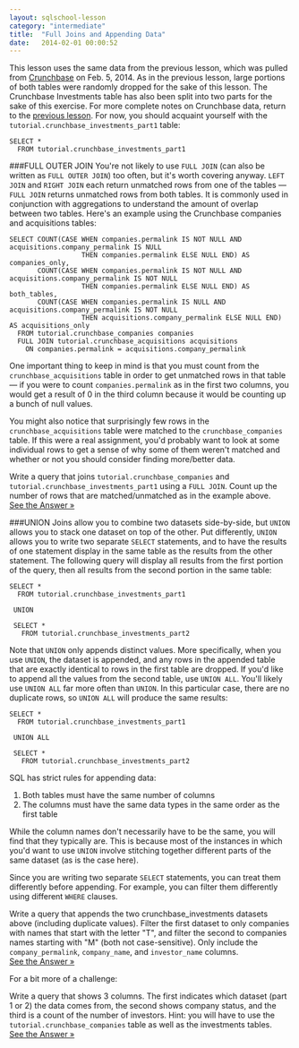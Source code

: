```yaml
---
layout: sqlschool-lesson
category: "intermediate"
title:  "Full Joins and Appending Data"
date:   2014-02-01 00:00:52
---
```


This lesson uses the same data from the previous lesson, which was pulled from [Crunchbase](http://info.crunchbase.com/about/crunchbase-data-exports/) on Feb. 5, 2014. As in the previous lesson, large portions of both tables were randomly dropped for the sake of this lesson. The Crunchbase Investments table has also been split into two parts for the sake of this exercise. For more complete notes on Crunchbase data, return to the [previous lesson](/intermediate/outer-joins.html). For now, you should acquaint yourself with the `tutorial.crunchbase_investments_part1` table:

<div id="full-join"></div>

    SELECT *
      FROM tutorial.crunchbase_investments_part1

###FULL OUTER JOIN
You're not likely to use `FULL JOIN` (can also be written as `FULL OUTER JOIN`) too often, but it's worth covering anyway. `LEFT JOIN` and `RIGHT JOIN` each return unmatched rows from one of the tables &mdash; `FULL JOIN` returns unmatched rows from both tables. It is commonly used in conjunction with aggregations to understand the amount of overlap between two tables. Here's an example using the Crunchbase companies and acquisitions tables:

    SELECT COUNT(CASE WHEN companies.permalink IS NOT NULL AND acquisitions.company_permalink IS NULL
                      THEN companies.permalink ELSE NULL END) AS companies_only,
           COUNT(CASE WHEN companies.permalink IS NOT NULL AND acquisitions.company_permalink IS NOT NULL
                      THEN companies.permalink ELSE NULL END) AS both_tables,
           COUNT(CASE WHEN companies.permalink IS NULL AND acquisitions.company_permalink IS NOT NULL
                      THEN acquisitions.company_permalink ELSE NULL END) AS acquisitions_only
      FROM tutorial.crunchbase_companies companies
      FULL JOIN tutorial.crunchbase_acquisitions acquisitions
        ON companies.permalink = acquisitions.company_permalink

One important thing to keep in mind is that you must count from the `crunchbase_acquisitions` table in order to get unmatched rows in that table &mdash; if you were to count `companies.permalink` as in the first two columns, you would get a result of 0 in the third column because it would be counting up a bunch of null values.

You might also notice that surprisingly few rows in the `crunchbase_acquisitions` table were matched to the `crunchbase_companies` table. If this were a real assignment, you'd probably want to look at some individual rows to get a sense of why some of them weren't matched and whether or not you should consider finding more/better data.

<!-- The way I read this problem I ended up with a query that gave me a 'matched' and an 'unmatched' column.  The way it stands now this practice problem is either confusingly worded or just requiring us to copy/paste the example above and change one table name, or maybe both.  -->

<div id="union"></div>
<div class="practice-prob">
  Write a query that joins <code>tutorial.crunchbase_companies</code> and <code>tutorial.crunchbase_investments_part1</code> using a <code>FULL JOIN</code>. Count up the number of rows that are matched/unmatched as in the example above.
</div>
<div class="practice-prob-answer">
  <a href="https://modeanalytics.com/tutorial/reports/524108a9e0b0" target="_blank">See the Answer &raquo;</a>
</div>

###UNION
Joins allow you to combine two datasets side-by-side, but `UNION` allows you to stack one dataset on top of the other. Put differently, `UNION` allows you to write two separate `SELECT` statements, and to have the results of one statement display in the same table as the results from the other statement. The following query will display all results from the first portion of the query, then all results from the second portion in the same table:

    SELECT *
      FROM tutorial.crunchbase_investments_part1
     
     UNION
    
     SELECT *
       FROM tutorial.crunchbase_investments_part2

Note that `UNION` only appends distinct values. More specifically, when you use `UNION`, the dataset is appended, and any rows in the appended table that are exactly identical to rows in the first table are dropped. If you'd like to append all the values from the second table, use `UNION ALL`. You'll likely use `UNION ALL` far more often than `UNION`. In this particular case, there are no duplicate rows, so `UNION ALL` will produce the same results:

    SELECT *
      FROM tutorial.crunchbase_investments_part1
     
     UNION ALL
    
     SELECT *
       FROM tutorial.crunchbase_investments_part2

SQL has strict rules for appending data:

1. Both tables must have the same number of columns
2. The columns must have the same data types in the same order as the first table

While the column names don't necessarily have to be the same, you will find that they typically are. This is because most of the instances in which you'd want to use `UNION` involve stitching together different parts of the same dataset (as is the case here).

Since you are writing two separate `SELECT` statements, you can treat them differently before appending. For example, you can filter them differently using different `WHERE` clauses.

<div class="practice-prob">
  Write a query that appends the two crunchbase_investments datasets above (including duplicate values). Filter the first dataset to only companies with names that start with the letter "T", and filter the second to companies names starting with "M" (both not case-sensitive). Only include the <code>company_permalink</code>, <code>company_name</code>, and <code>investor_name</code> columns.
</div>
<div class="practice-prob-answer">
  <a href="https://modeanalytics.com/tutorial/reports/46ac1e3a5886" target="_blank">See the Answer &raquo;</a>
</div>

For a bit more of a challenge:

<div class="practice-prob">
  Write a query that shows 3 columns. The first indicates which dataset (part 1 or 2) the data comes from, the second shows company status, and the third is a count of the number of investors. Hint: you will have to use the <code>tutorial.crunchbase_companies</code> table as well as the investments tables.
</div>
<div class="practice-prob-answer">
  <a href="https://modeanalytics.com/tutorial/reports/e8ebd7cc9d23" target="_blank">See the Answer &raquo;</a>
</div>